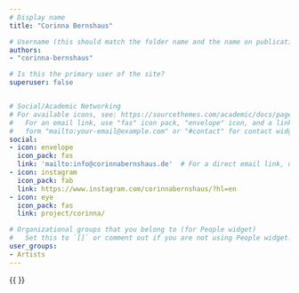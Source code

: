 ```yaml
---
# Display name
title: "Corinna Bernshaus"

# Username (this should match the folder name and the name on publications)
authors:
- "corinna-bernshaus"

# Is this the primary user of the site?
superuser: false


# Social/Academic Networking
# For available icons, see: https://sourcethemes.com/academic/docs/page-builder/#icons
#   For an email link, use "fas" icon pack, "envelope" icon, and a link in the
#   form "mailto:your-email@example.com" or "#contact" for contact widget.
social:
- icon: envelope
  icon_pack: fas
  link: 'mailto:info@corinnabernshaus.de'  # For a direct email link, use "".
- icon: instagram
  icon_pack: fab
  link: https://www.instagram.com/corinnabernshaus/?hl=en
- icon: eye
  icon_pack: fas
  link: project/corinna/

# Organizational groups that you belong to (for People widget)
#   Set this to `[]` or comment out if you are not using People widget.
user_groups:
- Artists
---
```


{{ <gallery> }}


